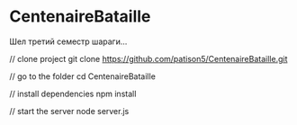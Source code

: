 # CentenaireBataille

Шел третий семестр шараги...

// clone project
git clone https://github.com/patison5/CentenaireBataille.git

// go to the folder
cd CentenaireBataille


// install dependencies
npm install


// start the server
node server.js
